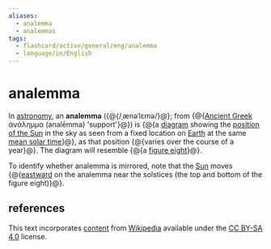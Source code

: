 ```yaml
---
aliases:
  - analemma
  - analemmas
tags:
  - flashcard/active/general/eng/analemma
  - language/in/English
---
```


# analemma

In [astronomy](astronomy.md), an __analemma__ ({@{/ˌænəˈlɛmə/}@}; from {@{[Ancient Greek](Ancient%20Greek.md) ἀνάλημμα (analēmma) 'support'}@}) is {@{a [diagram](diagram.md) showing the [position of the Sun](position%20of%20the%20Sun.md) in the sky as seen from a fixed location on [Earth](Earth.md) at the same [mean solar time](solar%20time.md#mean%20solar%20time)}@}, as that position {@{varies over the course of a year}@}. The diagram will resemble {@{a [figure eight](lemniscate.md)}@}. <!--SR:!2026-04-02,416,270!2025-07-05,145,250!2026-09-22,559,310!2025-04-23,209,310!2026-12-11,682,330-->

To identify whether analemma is mirrored, note that the [Sun](Sun.md) moves {@{[eastward](east.md) on the analemma near the solstices (the top and bottom of the figure eight)}@}. <!--SR:!2027-09-20,899,337-->

## references

This text incorporates [content](https://en.wikipedia.org/wiki/analemma) from [Wikipedia](Wikipedia.md) available under the [CC BY-SA 4.0](https://creativecommons.org/licenses/by-sa/4.0/) license.
